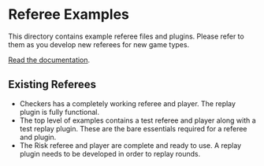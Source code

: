 # Referee Examples

This directory contains example referee files and plugins. Please refer to them as you develop new referees for new game types.

[Read the documentation](https://github.com/PastyPurpleTrolls/game-contest-server/blob/master/documentation/creator/referee.md).

## Existing Referees

- Checkers has a completely working referee and player. The replay plugin is fully functional.
- The top level of examples contains a test referee and player along with a test replay plugin. These are the bare essentials required for a referee and plugin.
- The Risk referee and player are complete and ready to use. A replay plugin needs to be developed in order to replay rounds.
